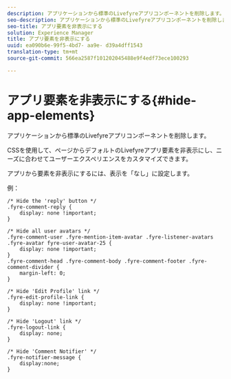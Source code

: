 ```yaml
---
description: アプリケーションから標準のLivefyreアプリコンポーネントを削除します。
seo-description: アプリケーションから標準のLivefyreアプリコンポーネントを削除します。
seo-title: アプリ要素を非表示にする
solution: Experience Manager
title: アプリ要素を非表示にする
uuid: ea090b6e-99f5-4bd7- aa9e- d39a4dff1543
translation-type: tm+mt
source-git-commit: 566ea2587f101202045488e9f4edf73ece100293

---
```



# アプリ要素を非表示にする{#hide-app-elements}

アプリケーションから標準のLivefyreアプリコンポーネントを削除します。

CSSを使用して、ページからデフォルトのLivefyreアプリ要素を非表示にし、ニーズに合わせてユーザーエクスペリエンスをカスタマイズできます。

アプリから要素を非表示にするには、表示を「なし」に設定します。

例：

```
/* Hide the 'reply' button */ 
.fyre-comment-reply { 
    display: none !important; 
} 
  
/* Hide all user avatars */ 
.fyre-comment-user .fyre-mention-item-avatar .fyre-listener-avatars .fyre-avatar fyre-user-avatar-25 { 
    display: none !important; 
} 
.fyre-comment-head .fyre-comment-body .fyre-comment-footer .fyre-comment-divider { 
    margin-left: 0; 
} 
  
/* Hide 'Edit Profile' link */ 
.fyre-edit-profile-link { 
    display: none !important; 
} 
  
/* Hide 'Logout' link */ 
.fyre-logout-link { 
    display: none; 
} 
  
/* Hide 'Comment Notifier' */ 
.fyre-notifier-message { 
    display:none; 
}
```

